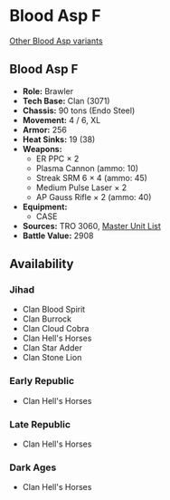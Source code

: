 # Blood Asp F

[Other Blood Asp variants](../blood_asp.md)

## Blood Asp F
- **Role:** Brawler
- **Tech Base:** Clan (3071)
- **Chassis:** 90 tons (Endo Steel)
- **Movement:** 4 / 6, XL
- **Armor:** 256
- **Heat Sinks:** 19 (38)
- **Weapons:**
  - ER PPC × 2
  - Plasma Cannon (ammo: 10)
  - Streak SRM 6 × 4 (ammo: 45)
  - Medium Pulse Laser × 2
  - AP Gauss Rifle × 2 (ammo: 40)
- **Equipment:**
  - CASE
- **Sources:** TRO 3060, [Master Unit List](http://masterunitlist.info/Unit/Details/404/blood-asp-f)
- **Battle Value:** 2908

## Availability

### Jihad
- Clan Blood Spirit
- Clan Burrock
- Clan Cloud Cobra
- Clan Hell's Horses
- Clan Star Adder
- Clan Stone Lion

### Early Republic
- Clan Hell's Horses

### Late Republic
- Clan Hell's Horses

### Dark Ages
- Clan Hell's Horses

